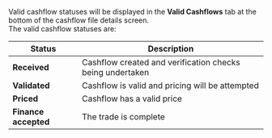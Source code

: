 Valid cashflow statuses will be displayed in the **Valid Cashflows** tab at the bottom of the cashflow file details screen.  
The valid cashflow statuses are:

| Status | Description|
| ------ | -----------|
| **Received**         | Cashflow created and verification checks being undertaken |
| **Validated**        | Cashflow is valid and pricing will be attempted |
| **Priced**           | Cashflow has a valid price |
| **Finance accepted** | The trade is complete |
